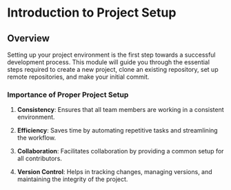 # Introduction to Project Setup
 
## Overview
 
Setting up your project environment is the first step towards a successful development process. This module will guide you through the essential steps required to create a new project, clone an existing repository, set up remote repositories, and make your initial commit.
 
### Importance of Proper Project Setup
 
1. **Consistency**: Ensures that all team members are working in a consistent environment.

2. **Efficiency**: Saves time by automating repetitive tasks and streamlining the workflow.

3. **Collaboration**: Facilitates collaboration by providing a common setup for all contributors.

4. **Version Control**: Helps in tracking changes, managing versions, and maintaining the integrity of the project.

 
